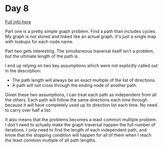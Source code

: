 # Day 8

[Full info here](https://adventofcode.com/2023/day/8)

Part one is a pretty simple graph problem. Find a path than includes cycles. My graph
is not stored and linked like an actual graph. It's just a single map with lookups
for each node name.

Part two gets interesting. The simultaneous traversal itself isn't a problem, but the
ultimate length of the path is.

I end up relying on two key assumptions which were not explicitly called out in
the description:

* The path length will always be an exact multiple of the list of directions.
* A path will not cross through the ending node of another path.

Given these two assumptions, I can treat each path as independent from all the others.
Each path will follow the same directions each time through because it will have
completely used up its direction list each time. No need to carry over half a list.

It also means that the problems becomes a least common multiple problem. I don't need
to actually make the graph traversal happen the full number of iterations. I only
need to find the length of each independent path, and know that the stopping
condition will happen for all of them when I reach the least common multiple of all
path lengths.





